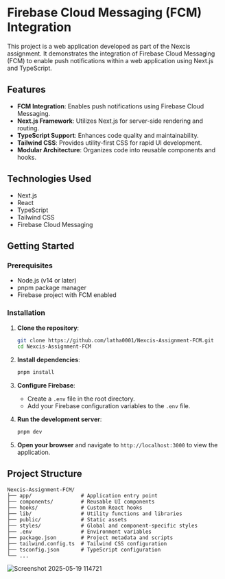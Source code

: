 # Firebase Cloud Messaging (FCM) Integration

This project is a web application developed as part of the Nexcis assignment. It demonstrates the integration of Firebase Cloud Messaging (FCM) to enable push notifications within a web application using Next.js and TypeScript.

## Features

* **FCM Integration**: Enables push notifications using Firebase Cloud Messaging.
* **Next.js Framework**: Utilizes Next.js for server-side rendering and routing.
* **TypeScript Support**: Enhances code quality and maintainability.
* **Tailwind CSS**: Provides utility-first CSS for rapid UI development.
* **Modular Architecture**: Organizes code into reusable components and hooks.

## Technologies Used

* Next.js
* React
* TypeScript
* Tailwind CSS
* Firebase Cloud Messaging

## Getting Started

### Prerequisites

* Node.js (v14 or later)
* pnpm package manager
* Firebase project with FCM enabled

### Installation

1. **Clone the repository**:

   ```bash
   git clone https://github.com/latha0001/Nexcis-Assignment-FCM.git
   cd Nexcis-Assignment-FCM
   ```



2. **Install dependencies**:

   ```bash
   pnpm install
   ```



3. **Configure Firebase**:

   * Create a `.env` file in the root directory.
   * Add your Firebase configuration variables to the `.env` file.

4. **Run the development server**:

   ```bash
   pnpm dev
   ```



5. **Open your browser** and navigate to `http://localhost:3000` to view the application.

## Project Structure

```
Nexcis-Assignment-FCM/
├── app/                # Application entry point
├── components/         # Reusable UI components
├── hooks/              # Custom React hooks
├── lib/                # Utility functions and libraries
├── public/             # Static assets
├── styles/             # Global and component-specific styles
├── .env                # Environment variables
├── package.json        # Project metadata and scripts
├── tailwind.config.ts  # Tailwind CSS configuration
├── tsconfig.json       # TypeScript configuration
└── ...
```

![Screenshot 2025-05-19 114721](https://github.com/user-attachments/assets/1039ed5a-a193-444f-aeda-0c08556551c2)


